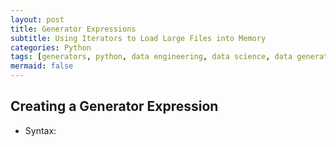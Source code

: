 ```yaml
---
layout: post
title: Generator Expressions
subtitle: Using Iterators to Load Large Files into Memory
categories: Python
tags: [generators, python, data engineering, data science, data generation]
mermaid: false
---
```


## Creating a Generator Expression
- Syntax:
